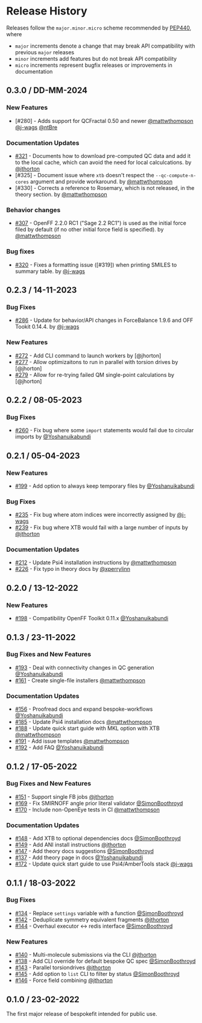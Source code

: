 # Release History

Releases follow the ``major.minor.micro`` scheme recommended by
[PEP440](https://www.python.org/dev/peps/pep-0440/#final-releases), where

* `major` increments denote a change that may break API compatibility with previous `major` releases
* `minor` increments add features but do not break API compatibility
* `micro` increments represent bugfix releases or improvements in documentation

<!-- ## Since last release -->

## 0.3.0 / DD-MM-2024

### New Features
* [#280] - Adds support for QCFractal 0.50 and newer [@mattwthompson] [@j-wags] [@ntBre]

### Documentation Updates
* [#321] - Documents how to download pre-computed QC data and add it to the local cache, which can avoid the need for local calculcations. by [@jthorton]
* [#325] - Document issue where `xtb` doesn't respect the `--qc-compute-n-cores` argument and provide workaround. by [@mattwthompson]
* [#330] - Corrects a reference to Rosemary, which is not released, in the theory section. by [@mattwthompson]

### Behavior changes
* [#307] - OpenFF 2.2.0 RC1 ("Sage 2.2 RC1") is used as the initial force filed by default (if no other initial force field is specified). by [@mattwthompson]

### Bug fixes
* [#320] - Fixes a formatting issue ([#319]) when printing SMILES to summary table. by [@j-wags]

## 0.2.3 / 14-11-2023

### Bug Fixes
* [#286] - Update for behavior/API changes in ForceBalance 1.9.6 and OFF Tookit 0.14.4. by [@j-wags]

### New Features
* [#272] - Add CLI command to launch workers by [@jhorton]
* [#277] - Allow optimizaitons to run in parallel with torsion drives by [@jhorton]
* [#279] - Allow for re-trying failed QM single-point calculations by [@jhorton]

<!-- ## Version / Date DD-MM-YYYY -->

## 0.2.2 / 08-05-2023

### Bug Fixes
* [#260] - Fix bug where some `import` statements would fail due to circular imports by [@Yoshanuikabundi]

## 0.2.1 / 05-04-2023

### New Features
* [#199] - Add option to always keep temporary files by [@Yoshanuikabundi]

### Bug Fixes
* [#235] - Fix bug where atom indices were incorrectly assigned by [@j-wags]
* [#239] - Fix bug where XTB would fail with a large number of inputs by [@jthorton]

### Documentation Updates
* [#212] - Update Psi4 installation instructions by [@mattwthompson]
* [#226] - Fix typo in theory docs by [@xperrylinn]

## 0.2.0 / 13-12-2022

### New Features

* [#198] - Compatibility OpenFF Toolkit 0.11.x [@Yoshanuikabundi]


## 0.1.3 / 23-11-2022

### Bug Fixes and New Features

* [#193] - Deal with connectivity changes in QC generation [@Yoshanuikabundi]
* [#161] - Create single-file installers [@mattwthompson]

### Documentation Updates

* [#156] - Proofread docs and expand bespoke-workflows [@Yoshanuikabundi]
* [#185] - Update Psi4 installation docs [@mattwthompson]
* [#188] - Update quick start guide with MKL option with XTB [@mattwthompson]
* [#191] - Add issue templates [@mattwthompson]
* [#192] - Add FAQ [@Yoshanuikabundi]


## 0.1.2 / 17-05-2022

### Bug Fixes and New Features

* [#151] - Support single FB jobs [@jthorton]
* [#169] - Fix SMIRNOFF angle prior literal validator [@SimonBoothroyd]
* [#170] - Include non-OpenEye tests in CI [@mattwthompson]

### Documentation Updates

* [#148] - Add XTB to optional dependencies docs [@SimonBoothroyd]
* [#149] - Add ANI install instructions [@jthorton]
* [#147] - Add theory docs suggestions [@SimonBoothroyd]
* [#137] - Add theory page in docs [@Yoshanuikabundi]
* [#172] - Update quick start guide to use Psi4/AmberTools stack [@j-wags]


## 0.1.1 / 18-03-2022

### Bug Fixes

* [#134] - Replace `settings` variable with a function [@SimonBoothroyd]
* [#142] - Deduplicate symmetry equivalent fragments [@jthorton]
* [#144] - Overhaul executor <-> redis interface [@SimonBoothroyd]

### New Features

* [#140] - Multi-molecule submissions via the CLI [@jthorton]
* [#138] - Add CLI override for default bespoke QC spec [@SimonBoothroyd]
* [#143] - Parallel torsiondrives [@jthorton]
* [#145] - Add option to `list` CLI to filter by status [@SimonBoothroyd]
* [#146] - Force field combining [@jthorton]

## 0.1.0 / 23-02-2022

The first major release of bespokefit intended for public use.


[#134]: https://github.com/openforcefield/openff-bespokefit/pull/134
[#137]: https://github.com/openforcefield/openff-bespokefit/pull/137
[#138]: https://github.com/openforcefield/openff-bespokefit/pull/138
[#140]: https://github.com/openforcefield/openff-bespokefit/pull/140
[#142]: https://github.com/openforcefield/openff-bespokefit/pull/142
[#143]: https://github.com/openforcefield/openff-bespokefit/pull/143
[#144]: https://github.com/openforcefield/openff-bespokefit/pull/144
[#145]: https://github.com/openforcefield/openff-bespokefit/pull/145
[#146]: https://github.com/openforcefield/openff-bespokefit/pull/146
[#147]: https://github.com/openforcefield/openff-bespokefit/pull/147
[#148]: https://github.com/openforcefield/openff-bespokefit/pull/148
[#149]: https://github.com/openforcefield/openff-bespokefit/pull/149
[#151]: https://github.com/openforcefield/openff-bespokefit/pull/151
[#156]: https://github.com/openforcefield/openff-bespokefit/pull/156
[#161]: https://github.com/openforcefield/openff-bespokefit/pull/161
[#169]: https://github.com/openforcefield/openff-bespokefit/pull/169
[#170]: https://github.com/openforcefield/openff-bespokefit/pull/170
[#172]: https://github.com/openforcefield/openff-bespokefit/pull/172
[#185]: https://github.com/openforcefield/openff-bespokefit/pull/185
[#188]: https://github.com/openforcefield/openff-bespokefit/pull/188
[#191]: https://github.com/openforcefield/openff-bespokefit/pull/191
[#192]: https://github.com/openforcefield/openff-bespokefit/pull/192
[#193]: https://github.com/openforcefield/openff-bespokefit/pull/193
[#198]: https://github.com/openforcefield/openff-bespokefit/pull/198
[#199]: https://github.com/openforcefield/openff-bespokefit/pull/199
[#212]: https://github.com/openforcefield/openff-bespokefit/pull/212
[#226]: https://github.com/openforcefield/openff-bespokefit/pull/226
[#235]: https://github.com/openforcefield/openff-bespokefit/pull/235
[#239]: https://github.com/openforcefield/openff-bespokefit/pull/239
[#243]: https://github.com/openforcefield/openff-bespokefit/pull/243
[#260]: https://github.com/openforcefield/openff-bespokefit/pull/260
[#272]: https://github.com/openforcefield/openff-bespokefit/pull/272
[#277]: https://github.com/openforcefield/openff-bespokefit/pull/277
[#279]: https://github.com/openforcefield/openff-bespokefit/pull/279
[#286]: https://github.com/openforcefield/openff-bespokefit/pull/286
[#307]: https://github.com/openforcefield/openff-bespokefit/pull/307
[#320]: https://github.com/openforcefield/openff-bespokefit/pull/320
[#321]: https://github.com/openforcefield/openff-bespokefit/pull/321

[@Yoshanuikabundi]: https://github.com/Yoshanuikabundi
[@mattwthompson]: https://github.com/mattwthompson
[@j-wags]: https://github.com/j-wags
[@jthorton]: https://github.com/jthorton
[@SimonBoothroyd]: https://github.com/SimonBoothroyd
[@xperrylinn]: https://github.com/xperrylinn
[@ntBre]: https://github.com/ntBre
